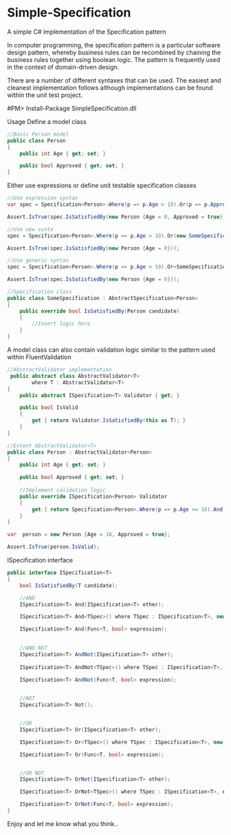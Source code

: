 # Simple-Specification
A simple C# implementation of the Specification pattern

In computer programming, the specification pattern is a particular software design pattern, whereby business rules can be recombined by chaining the business rules together using boolean logic. The pattern is frequently used in the context of domain-driven design.

There are a number of different syntaxes that can be used. The easiest and cleanest implementation follows although implementations can be found within the unit test project.


#PM> Install-Package SimpleSpecification.dll


Usage
Define a model class

```csharp
//Basic Person model
public class Person
{
	public int Age { get; set; }

	public bool Approved { get; set; }
}
```

Either use expressions or define unit testable specification classes

```csharp
//Use expression syntax
var spec = Specification<Person>.Where(p => p.Age > 10).Or(p => p.Approved);

Assert.IsTrue(spec.IsSatisfiedBy(new Person {Age = 0, Approved = true}));

//Use new syntx
spec = Specification<Person>.Where(p => p.Age > 10).Or(new SomeSpecification());

Assert.IsTrue(spec.IsSatisfiedBy(new Person {Age = 0}));

//Use generic syntax
spec = Specification<Person>.Where(p => p.Age > 10).Or<SomeSpecification>();

Assert.IsTrue(spec.IsSatisfiedBy(new Person {Age = 0}));

//Specification class
public class SomeSpecification : AbstractSpecification<Person>
{
	public override bool IsSatisfiedBy(Person candidate)
	{
		//Insert logic here
	}
}
```

A model class can also contain validation logic similar to the pattern used within FluentValidation

```csharp
//AbstractValidator implementation
 public abstract class AbstractValidator<T>
        where T : AbstractValidator<T>
{
	public abstract ISpecification<T> Validator { get; }

	public bool IsValid
	{
		get { return Validator.IsSatisfiedBy(this as T); }
	}
}
```

```csharp
//Extent AbstractValidator<T>
public class Person : AbstractValidator<Person>
{
	public int Age { get; set; }

	public bool Approved { get; set; }
	
	//Implement validation logic
	public override ISpecification<Person> Validator
	{
		get { return Specification<Person>.Where(p => p.Age >= 18).And(p => p.Approved); }
	}
}
```

```csharp
var  person = new Person {Age = 18, Approved = true};

Assert.IsTrue(person.IsValid);
```

ISpecification interface
```csharp
public interface ISpecification<T>
{
	bool IsSatisfiedBy(T candidate);

	//AND
	ISpecification<T> And(ISpecification<T> other);

	ISpecification<T> And<TSpec>() where TSpec : ISpecification<T>, new();

	ISpecification<T> And(Func<T, bool> expression);

	
	//AND NOT
	ISpecification<T> AndNot(ISpecification<T> other);
	
	ISpecification<T> AndNot<TSpec>() where TSpec : ISpecification<T>, new();

	ISpecification<T> AndNot(Func<T, bool> expression);

	
	//NOT
	ISpecification<T> Not();


	//OR
	ISpecification<T> Or(ISpecification<T> other);

	ISpecification<T> Or<TSpec>() where TSpec : ISpecification<T>, new();

	ISpecification<T> Or(Func<T, bool> expression);


	//OR NOT
	ISpecification<T> OrNot(ISpecification<T> other);

	ISpecification<T> OrNot<TSpec>() where TSpec : ISpecification<T>, new();

	ISpecification<T> OrNot(Func<T, bool> expression);
}
```

Enjoy and let me know what you think..